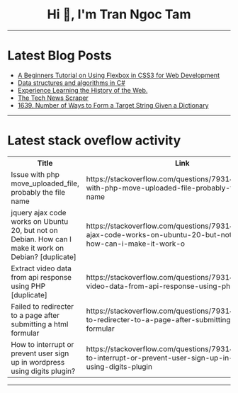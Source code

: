 <h1 align="center">Hi 👋, I'm Tran Ngoc Tam</h1>

---

# Latest Blog Posts 
<!-- BLOG-POST-LIST:START -->
- [A Beginners Tutorial on Using Flexbox in CSS3 for Web Development](https://dev.to/brian_keary_16db3f9defbbe/a-beginners-tutorial-on-using-flexbox-in-css3-for-web-development-3h2k)
- [Data structures and algorithms in C#](https://dev.to/govindadaspai/data-structures-and-algorithms-in-c-55j0)
- [Experience Learning the History of the Web.](https://dev.to/rarai365/experience-learning-the-history-of-the-web-155i)
- [The Tech News Scraper](https://dev.to/chethanyadav/the-tech-news-scraper-14kc)
- [1639. Number of Ways to Form a Target String Given a Dictionary](https://dev.to/mdarifulhaque/1639-number-of-ways-to-form-a-target-string-given-a-dictionary-585c)
<!-- BLOG-POST-LIST:END -->

---

# Latest stack oveflow activity
<table>
  <tr><th>Title</th><th>Link</th></tr>
  <!-- STACKOVERFLOW:START --><tr><td>Issue with php move_uploaded_file, probably the file name</td><td>https://stackoverflow.com/questions/79314749/issue-with-php-move-uploaded-file-probably-the-file-name</td></tr><tr><td>jquery ajax code works on Ubuntu 20, but not on Debian. How can I make it work on Debian? [duplicate]</td><td>https://stackoverflow.com/questions/79314514/jquery-ajax-code-works-on-ubuntu-20-but-not-on-debian-how-can-i-make-it-work-o</td></tr><tr><td>Extract video data from api response using PHP [duplicate]</td><td>https://stackoverflow.com/questions/79314376/extract-video-data-from-api-response-using-php</td></tr><tr><td>Failed to redirecter to a page after submitting a html formular</td><td>https://stackoverflow.com/questions/79314190/failed-to-redirecter-to-a-page-after-submitting-a-html-formular</td></tr><tr><td>How to interrupt or prevent user sign up in wordpress using digits plugin?</td><td>https://stackoverflow.com/questions/79314186/how-to-interrupt-or-prevent-user-sign-up-in-wordpress-using-digits-plugin</td></tr><!-- STACKOVERFLOW:END -->
</table>

---


